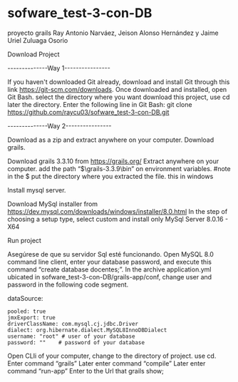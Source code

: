 # sofware_test-3-con-DB
proyecto grails Ray Antonio Narváez, Jeison Alonso Hernández y Jaime Uriel Zuluaga Osorio

Download Project

--------------Way 1----------------

If you haven't downloaded Git already, download and install Git through this link https://git-scm.com/downloads.
Once downloaded and installed, open Git Bash.
select the directory where you want download this project, use cd later the directory.
Enter the following line in Git Bash:
 git clone https://github.com/raycu03/sofware_test-3-con-DB.git

--------------Way 2----------------

Download as a zip and extract anywhere on your computer.
Download grails.

Download grails 3.3.10 from https://grails.org/
Extract anywhere on your computer.
add the path “$\grails-3.3.9\bin” on environment variables. #note in the $ put the directory where you extracted the file. this in windows

Install mysql server.

Download MySql installer from https://dev.mysql.com/downloads/windows/installer/8.0.html
In the step of choosing a setup type, select custom and install only MySql Server 8.0.16 - X64 

Run project

Asegúrese de que su servidor Sql esté funcionando.
Open MySQL 8.0 command line client, enter your database password, and execute this command “create database docentes;”.
In the archive application.yml ubicated in sofware_test-3-con-DB/grails-app/conf, change user and password in the following code segment.

dataSource:

	pooled: true
	jmxExport: true
	driverClassName: com.mysql.cj.jdbc.Driver
	dialect: org.hibernate.dialect.MySQL8InnoDBDialect
	username: "root" # user of your database
	password: "" 	# password of your database



Open CLIi of your computer, change to the directory of project. use cd. 
Enter command  “grails”
Later enter command “compile”
Later enter command “run-app”
Enter to the Url that grails show;

